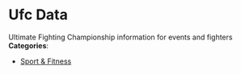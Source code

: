 # Ufc Data


Ultimate Fighting Championship information for events and fighters
**Categories**:

- [Sport & Fitness](https://github/awesome-apis/awesome-apis#sport-and-fitness)



